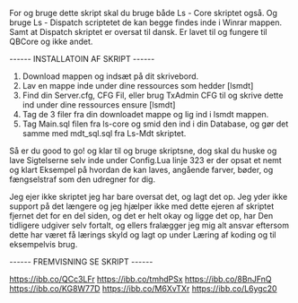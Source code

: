 For og bruge dette skript skal du bruge både Ls - Core skriptet også.
Og bruge Ls - Dispatch scriptetet de kan begge findes inde i Winrar mappen. Samt at Dispatch skriptet er oversat til dansk.
Er lavet til og fungere til QBCore og ikke andet. 

------ INSTALLATOIN AF SKRIPT ------
1. Download mappen og indsæt på dit skrivebord.
2. Lav en mappe inde under dine ressources som hedder [lsmdt]
3. Find din Server.cfg, CFG Fil, eller brug TxAdmin CFG til og skrive dette ind under dine ressources ensure [lsmdt]
4. Tag de 3 filer fra din downloadet mappe og lig ind i lsmdt mappen.
5. Tag Main.sql filen fra ls-core og smid den ind i din Database, og gør det samme med mdt_sql.sql fra Ls-Mdt skriptet.

Så er du good to go! og klar til og bruge skriptsne, dog skal du huske og lave Sigtelserne selv inde under Config.Lua linje 323 er der opsat et nemt og klart
Eksempel på hvordan de kan laves, angående farver, bøder, og fængselstraf som den udregner for dig.

Jeg ejer ikke skriptet jeg har bare oversat det, og lagt det op. Jeg yder ikke support på det længere og jeg hjælper ikke med dette ejeren af skriptet fjernet
det for en del siden, og det er helt okay og ligge det op, har Den tidligere udgiver selv fortalt, og ellers fralægger jeg mig alt ansvar eftersom dette har været få
lærings skyld og lagt op under Læring af koding og til eksempelvis brug.



------ FREMVISNING SE SKRIPT ------





https://ibb.co/QCc3LFr
https://ibb.co/tmhdPSx
https://ibb.co/8BnJFnQ
https://ibb.co/KG8W77D
https://ibb.co/M6XvTXr
https://ibb.co/L6ygc20
